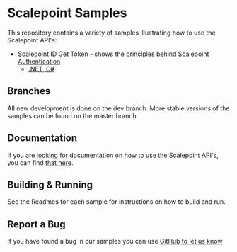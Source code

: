 # Scalepoint Samples

This repository contains a variety of samples illustrating how to use the Scalepoint API's:

* Scalepoint ID Get Token - shows the principles behind [Scalepoint Authentication](https://dev.scalepoint.com/authentication)
  * [.NET, C#](dotnet/scalepoint-id-get-token)

## Branches

All new development is done on the dev branch. More stable versions of the samples can be found on the master branch.

## Documentation

If you are looking for documentation on how to use the Scalepoint API's, you can find [that here](https://dev.scalepoint.com).

## Building & Running

See the Readmes for each sample for instructions on how to build and run.

## Report a Bug

If you have found a bug in our samples you can use [GitHub to let us know](https://github.com/Scalepoint/samples/issues)
